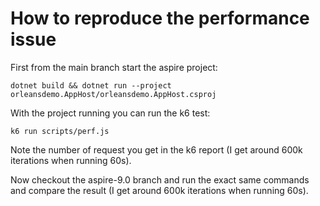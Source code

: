 # How to reproduce the performance issue

First from the main branch start the aspire project: 

```
dotnet build && dotnet run --project orleansdemo.AppHost/orleansdemo.AppHost.csproj
```

With the project running you can run the k6 test:

```
k6 run scripts/perf.js
```

Note the number of request you get in the k6 report (I get around 600k iterations when running 60s).

Now checkout the aspire-9.0 branch and run the exact same commands and compare the result (I get around 600k iterations when running 60s).